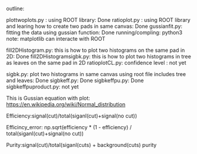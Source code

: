 outline:


plottwoplots.py : using ROOT library: Done
ratioplot.py : using ROOT library and learing how to create two pads in same canvas: Done
gussianfit.py: fitting the data using gussian function: Done
running/compling: python3 
note: matplotlib can interacte with ROOT 


fill2DHistogram.py: this is how to plot two histograms on the same pad in 2D: Done 
fill2DHistogramsigbk.py: this is how to plot two histograms in tree as leaves on the same pad in 2D
ratioplotCL.py: confidence level  : not yet

sigbk.py: plot two histograms in same canvas using root file includes tree and leaves: Done
sigbkeff.py: Done
sigbkeffpu.py: Done
sigbkeffpuproduct.py: not yet 








This is Gussian equation with plot:
https://en.wikipedia.org/wiki/Normal_distribution




Efficiency:signal(cut)/total(siganl(cut)+signal(no cut))

Efficincy_error: np.sqrt(efficiency * (1 - efficiency) / total(siganl(cut)+signal(no cut))

Purity:signal(cut)/total(siganl(cuts) + background(cuts)
purity 

 

